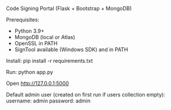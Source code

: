 Code Signing Portal (Flask + Bootstrap + MongoDB)

Prerequisites:
- Python 3.9+
- MongoDB (local or Atlas)
- OpenSSL in PATH
- SignTool available (Windows SDK) and in PATH

Install:
    pip install -r requirements.txt

Run:
    python app.py

Open http://127.0.0.1:5000

Default admin user (created on first run if users collection empty):
    username: admin
    password: admin
